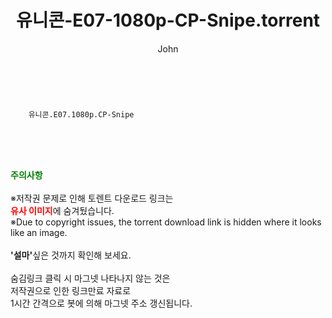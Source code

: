 ﻿---
layout: post
title:  "    유니콘-E07-1080p-CP-Snipe.torrent"
author: John
categories: [ 드라마 ]
tags: [  ]
image:  
description: "    유니콘-E07-1080p-CP-Snipe torrent 정보 공유"
toc: true
toc_sticky: true
---

<br>

        유니콘.E07.1080p.CP-Snipe  
    
<br><br><br>
<p data-ke-size="size16"><b><span style="color: green;">주의사항</span></b><br /><br />※저작권 문제로 인해 토렌트 다운로드 링크는<br /><b><span style="color: red;">유사 이미지</span></b>에 숨겨뒀습니다.<br />※Due to copyright issues, the torrent download link is hidden where it looks like an image.<br /><br /><b>'설마'</b>싶은 것까지 확인해 보세요.<br /><br />숨김링크 클릭 시 마그넷 나타나지 않는 것은<br />저작권으로 인한 링크만료 자료로<br />1시간 간격으로 봇에 의해 마그넷 주소 갱신됩니다.</p>
